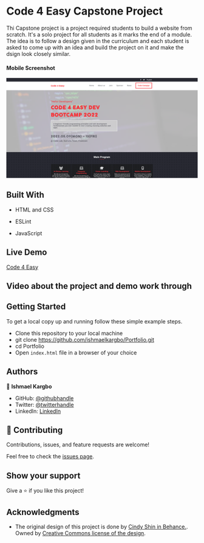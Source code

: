 # Code 4 Easy Capstone Project

 Thi Capstone project is a project required students to build a website from scratch. It's a solo project for all students as it marks the end of a module. The idea is to follow a design given in the curriculum and each student is asked to come up with an idea and build the project on it and make the dsign look closely similar.

#### Mobile Screenshot
<img src="./assets/images/app_screenshot.png" alt="Code 4 Easy" />

## Built With

- HTML and CSS

- ESLint

- JavaScript

## Live Demo

<a href="https://ishmaelkargbo.github.io/code4easy/">Code 4 Easy</a>

## Video about the project and demo work through

## Getting Started

To get a local copy up and running follow these simple example steps.

- Clone this repository to your local machine
- git clone https://github.com/ishmaelkargbo/Portfolio.git
- cd Portfolio
- Open `index.html` file in a browser of your choice

## Authors

👤 **Ishmael Kargbo**

- GitHub: [@githubhandle](https://github.com/ishmaelkargbo)
- Twitter: [@twitterhandle](https://twitter.com/ishoKargbo)
- LinkedIn: [LinkedIn](https://linkedin.com/in/ishmael-kargbo-9a986a214)

## 🤝 Contributing

Contributions, issues, and feature requests are welcome!

Feel free to check the [issues page](../../issues/).

## Show your support

Give a ⭐️ if you like this project!

## Acknowledgments

- The original design of this project is done by <a href="https://www.behance.net/gallery/29845175/CC-Global-Summit-2015">Cindy Shin in Behance.</a>. Owned by <a href="https://creativecommons.org/licenses/by-nc/4.0/">Creative Commons license of the design</a>.